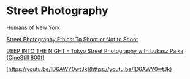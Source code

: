 # Street Photography

[Humans of New York](Street%20Photography%20f0c756d8b657405c98bb9fe2b3197789/Humans%20of%20New%20York%20f509f1f4d0334ec893adf40efb15cc45.md)

[Street Photography Ethics: To Shoot or Not to Shoot](https://expertphotography.com/street-photography-ethics/)

[DEEP INTO THE NIGHT - Tokyo Street Photography with Lukasz Palka (CineStill 800t)](https://youtu.be/7_tpHagE2HU)

[https://youtu.be/ID6AWY0wtJk](https://youtu.be/ID6AWY0wtJk)